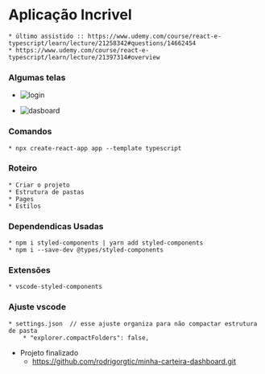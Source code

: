 # Aplicação Incrivel
    * último assistido :: https://www.udemy.com/course/react-e-typescript/learn/lecture/21258342#questions/14662454
    * https://www.udemy.com/course/react-e-typescript/learn/lecture/21397314#overview
### Algumas telas
   * ![login](https://user-images.githubusercontent.com/23580648/156740224-b220b6e4-77a3-4d51-8bb3-5bf78dfa90f6.png)

   * ![dasboard](https://user-images.githubusercontent.com/23580648/156740197-ebcba7bd-f52b-4d65-9f8b-035b2c98a4bf.png)

### Comandos
    * npx create-react-app app --template typescript
### Roteiro
    * Criar o projeto
    * Estrutura de pastas
    * Pages
    * Estilos
### Dependendicas Usadas
    * npm i styled-components | yarn add styled-components
    * npm i --save-dev @types/styled-components
### Extensões
    * vscode-styled-components
### Ajuste vscode
    * settings.json  // esse ajuste organiza para não compactar estrutura de pasta
        * "explorer.compactFolders": false,
    
* Projeto finalizado
    * https://github.com/rodrigorgtic/minha-carteira-dashboard.git

